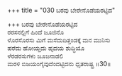 +++
title = "030 ಬರವು ಬೇರೇನೊಡೆಯರಟ್ಟಿದ"

+++
ಬರವು ಬೇರೇನೊಡೆಯರಟ್ಟಿದ   
ರರಸನಲ್ಲಿಗೆ ಹಿಂದೆ ಜೂಜಿನೊ  
ಳೊರಸೊರಸು ಮಿಗೆ ಮಸೆದುದಿತ್ತಂಡಕ್ಕೆ ಮನ ಮುನಿಸು   
ಹರೆದು ಹೋಯ್ತದು ಹೃದಯ ಶುದ್ಧಿಯೊ  
ಳೆರಡರಸುಗಳು ಜೂಜನಾಡಲಿ  
ಮರಳಿ ಬಿಜಯಂಗೈವುದೆಂದಟ್ಟಿದನು ಧೃತರಾಷ್ಟ್ರ    ॥30॥
